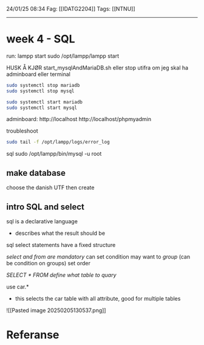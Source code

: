 24/01/25 08:34
Fag: [[IDATG2204]]
Tags: [[NTNU]]
___
# week 4 - SQL

run: lampp start
sudo /opt/lampp/lampp start

HUSK Å KJØR start_mysqlAndMariaDB.sh eller stop
utifra om jeg skal ha adminboard eller terminal

```bash
sudo systemctl stop mariadb
sudo systemctl stop mysql

sudo systemctl start mariadb
sudo systemctl start mysql
```


adminboard:
http://localhost
http://localhost/phpmyadmin


troubleshoot
```bash
sudo tail -f /opt/lampp/logs/error_log
```

sql
sudo /opt/lampp/bin/mysql -u root

## make database
choose the danish UTF
then create

## intro SQL and select
sql is a declarative language
- describes what the result should be

sql select statements have a fixed structure

*select and from are mandatory*
can set condition
may want to *group* (can be condition on groups)
set order

*SELECT * FROM define what table to quary*

use car.* 
- this selects the car table with all attribute, good for multiple tables

![[Pasted image 20250205130537.png]]




# Referanse
